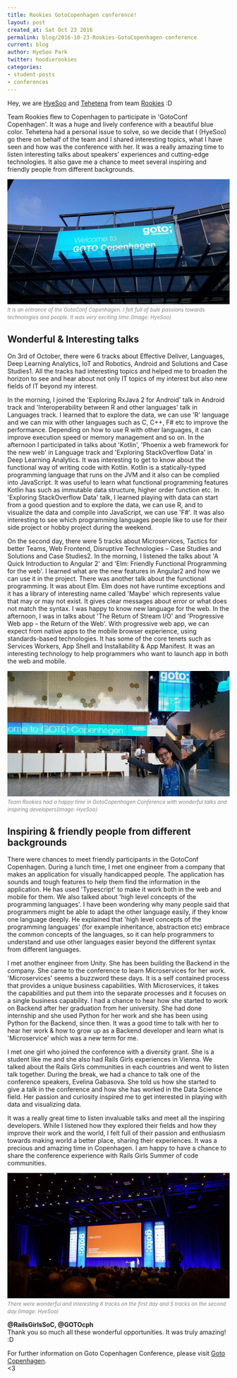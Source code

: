 ```yaml
---
title: Rookies GotoCopenhagen conference!
layout: post
created_at: Sat Oct 23 2016
permalink: blog/2016-10-23-Rookies-GotoCopenhagen-conference
current: blog
author: HyeSoo Park
twitter: hoodierookies
categories:
- student-posts
- conferences
---
```


Hey, we are [HyeSoo](https://github.com/flyjwayur) and [Tehetena](https://github.com/titay2) from team [Rookies](https://twitter.com/hoodierookies) :D

Team Rookies flew to Copenhagen to participate in 'GotoConf Copenhagen'. It was a huge and lively conference with a beautiful blue color. Tehetena had a personal issue to solve, so we decide that I (HyeSoo) go there on behalf of the team and I shared interesting topics, what I have seen and how was the conference with her. It was a really amazing time to listen interesting talks about speakers' experiences and cutting-edge technologies. It also gave me a chance to meet several inspiring and friendly people from different backgrounds.

![Blue passion towards technologies and people](/img/blog/2016/team-Rookies-GotoConfGPH-Blue.jpg)<br>
<font color="grey"><small><i>It is an entrance of the GotoConf Copenhagen. I felt full of bule passions towards technologies and people. It was very exciting time.(Image: HyeSoo)</i></small></font>


## Wonderful & Interesting talks

On 3rd of October, there were 6 tracks about Effective Deliver, Languages, Deep Learning Analytics, IoT and Robotics, Android and Solutions and Case Studies1. All the tracks had interesting topics and helped me to broaden the horizon to see and hear about not only IT topics of my interest but also new fields of IT beyond my interest.

In the morning, I joined the 'Exploring RxJava 2 for Android' talk in Android track and
'Interoperability between R and other languages' talk in Languages track. I learned that to explore the data, we can use 'R' language and we can mix with other languages such as C, C++, F# etc to improve the performance. Depending on how to use R with other languages, it can improve execution speed or memory management and so on.
In the afternoon I participated in talks about 'Kotlin', 'Phoenix a web framework for the new web' in Language track and 'Exploring StackOverflow Data' in Deep Learning Analytics.
It was interesting to get to know about the functional way of writing code with Kotlin. Kotlin is a statically-typed programming language that runs on the JVM and it also can be complied into JavaScript. It was useful to learn what functional programming features Kotlin has such as immutable data structure, higher order function etc.
In 'Exploring StackOverflow Data' talk, I learned playing with data can start from a good question and to explore the data, we can use R, and to visualize the data and compile into JavaScript, we can use 'F#'. It was also interesting to see which programming languages people like to use for their side project or hobby project during the weekend.

On the second day, there were 5 tracks about Microservices, Tactics for better Teams, Web Frontend, Disruptive Technologies – Case Studies and Solutions and Case Studies2.
In the morning, I listened the talks about 'A Quick Introduction to Angular 2' and 'Elm: Friendly Functional Programming for the web'.
I learned what are the new features in Angular2 and how we can use it in the project. There was another talk about the functional programming. It was about Elm. Elm does not have runtime exceptions and it has a library of interesting name called 'Maybe' which represents value that may or may not exist. It gives clear messages about error or what does not match the syntax. I was happy to know new language for the web.
In the afternoon, I was in talks about 'The Return of Stream I/O' and 'Progressive Web app – the Return of the Web'. With progressive web app, we can expect from native apps to the mobile browser experience, using standards-based technologies. It has some of the core tenets such as Services Workers, App Shell and Installability & App Manifest. It was an interesting technology to help programmers who want to launch app in both the web and mobile.  

![Happy time in GotoCopenhagen](/img/blog/2016/team-Rookies-GotoConfGPH-HyeSoo.jpg)<br>
<font color="grey"><small><i>Team Rookies had a happy time in GotoCopenhagen Conference with wonderful talks and inspiring developers(Image: HyeSoo)</i></small></font>


## Inspiring & friendly people from different backgrounds
There were chances to meet friendly participants in the GotoConf Copenhagen. During a lunch time, I met one engineer from a company that makes an application for visually handicapped people. The application has sounds and tough features to help them find the information in the application. He has used 'Typescript' to make it work both in the web and mobile for them. We also talked about 'high level concepts of the programming languages'. I have been wondering why many people said that programmers might be able to adapt the other language easily, if they know one language deeply. He explained that 'high level concepts of the programming languages' (for example inheritance, abstraction etc) embrace the common concepts of the languages, so it can help programmers to understand and use other languages easier beyond the different syntax from different languages.

I met another engineer from Unity. She has been building the Backend in the company. She came to the conference to learn Microservices for her work. 'Microservices' seems a buzzword these days. It is a self contained process that provides a unique business capabilities. With Microservices, it takes the capabilities and put them into the separate processes and it focuses on a single business capability. I had a chance to hear how she started to work on Backend after her graduation from her university. She had done internship and she used Python for her work and she has been using Python for the Backend, since then. It was a good time to talk with her to hear her work & how to grow up as a Backend developer and learn what is 'Microservice' which was a new term for me.

I met one girl who joined the conference with a diversity grant. She is a student like me and she also had Rails Girls experiences in Vienna. We talked about the Rails Girls communities in each countries and went to listen talk together. During the break, we had a chance to talk one of the conference speakers, Evelina Gabasova. She told us how she started to give a talk in the conference and how she has worked in the Data Science field. Her passion and curiosity inspired me to get interested in playing with data and visualizing data.

It was a really great time to listen invaluable talks and meet all the inspiring developers. While I listened how they explored their fields and how they improve their work and the world, I felt full of their passion and enthusiasm towards making world a better place, sharing their experiences.
It was a precious and amazing time in Copenhagen.
I am happy to have a chance to share the conference experience with Rails Girls Summer of code communities.  

![Wonderful and Interesting talks](/img/blog/2016/team-Rookies-GotoConfGPH-talk.jpg)<br>
<font color="grey"><small><i>There were wonderful and interesting 6 tracks on the first day and 5 tracks on the second day.(Image: HyeSoo)</i></small></font>  

**@RailsGirlsSoC, @GOTOcph**  
Thank you so much all these wonderful opportunities. It was truly amazing! :D   

For further information on Goto Copenhagen Conference, please visit [Goto Copenhagen](https://gotocon.com/cph-2016/).  
<3
